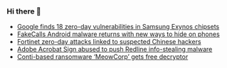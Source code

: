 ### Hi there 👋

<!--START_SECTION:feed-->
* [Google finds 18 zero-day vulnerabilities in Samsung Exynos chipsets](https://www.bleepingcomputer.com/news/security/google-finds-18-zero-day-vulnerabilities-in-samsung-exynos-chipsets/)
* [FakeCalls Android malware returns with new ways to hide on phones](https://www.bleepingcomputer.com/news/security/fakecalls-android-malware-returns-with-new-ways-to-hide-on-phones/)
* [Fortinet zero-day attacks linked to suspected Chinese hackers](https://www.bleepingcomputer.com/news/security/fortinet-zero-day-attacks-linked-to-suspected-chinese-hackers/)
* [Adobe Acrobat Sign abused to push Redline info-stealing malware](https://www.bleepingcomputer.com/news/security/adobe-acrobat-sign-abused-to-push-redline-info-stealing-malware/)
* [Conti-based ransomware ‘MeowCorp’ gets free decryptor](https://www.bleepingcomputer.com/news/security/conti-based-ransomware-meowcorp-gets-free-decryptor/)
<!--END_SECTION:feed-->

<!--
**frankenk/frankenk** is a ✨ _special_ ✨ repository because its `README.md` (this file) appears on your GitHub profile.

Here are some ideas to get you started:

- 🔭 I’m currently working on ...
- 🌱 I’m currently learning ...
- 👯 I’m looking to collaborate on ...
- 🤔 I’m looking for help with ...
- 💬 Ask me about ...
- 📫 How to reach me: ...
- 😄 Pronouns: ...
- ⚡ Fun fact: ...
-->




